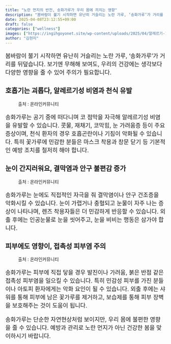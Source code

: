 ```yaml
---
title: "노란 먼지의 반전, 송화가루가 우리 몸에 끼치는 영향"
description: "봄바람이 불기 시작하면 유난히 거슬리는 노란 가루, ‘송화가루’가 거리를 뒤덮습니다. 보기엔 무해해 보여도, 우리의 건강에는 생각보다 다양한 영향을 줄 수 있어 주의가 필요합니다."
date: 2025-04-08T23:12:55+09:00
draft: false
categories: ["wellness"]
images: ["https://ingihgoyonet.site/wp-content/uploads/2025/04/알레르기-1-1024x683.jpg", "https://ingihgoyonet.site/wp-content/uploads/2025/04/결막염-1024x684.jpg", "https://ingihgoyonet.site/wp-content/uploads/2025/04/피부염-683x1024.jpg"]
author: "김현지"
---
```


<p style="font-size:18px">봄바람이 불기 시작하면 유난히 거슬리는 노란 가루, ‘송화가루’가 거리를 뒤덮습니다. 보기엔 무해해 보여도, 우리의 건강에는 생각보다 다양한 영향을 줄 수 있어 주의가 필요합니다.</p> <h2 >호흡기는 괴롭다, <strong>알레르기성 비염과 천식 유발</strong></h2> <figure ><img src="https://ingihgoyonet.site/wp-content/uploads/2025/04/알레르기-1-1024x683.jpg" alt="" style="aspect-ratio:16/9;object-fit:cover"/><figcaption >출처 : 온라인커뮤니티</figcaption></figure> <p style="font-size:18px">송화가루는 공기 중에 떠다니며 코 점막을 자극해 알레르기성 비염을 유발할 수 있습니다. 콧물, 재채기, 코막힘, 눈 가려움증 등이 주요 증상이며, 천식 환자의 경우 호흡곤란이나 기침이 악화될 수 있습니다. 특히 꽃가루에 민감한 분들은 마스크 착용과 창문 닫기 등 기본적인 예방 조치를 철저히 해야 합니다.</p> <h2 >눈이 간지러워요, <strong>결막염과 안구 불편감 증가</strong></h2> <figure ><img src="https://ingihgoyonet.site/wp-content/uploads/2025/04/결막염-1024x684.jpg" alt="" style="aspect-ratio:16/9;object-fit:cover"/><figcaption >출처 : 온라인커뮤니티</figcaption></figure> <p style="font-size:18px">송화가루는 눈에도 직접적인 자극을 줘 결막염이나 안구 건조증을 악화시킬 수 있습니다. 눈이 가렵거나 충혈되고 눈물이 자주 나는 증상이 나타나며, 렌즈 착용자들은 더 민감하게 반응할 수 있습니다. 외출 후에는 인공눈물로 눈을 씻어주고, 눈을 비비는 행동은 삼가야 합니다.</p> <h2 >피부에도 영향이, <strong>접촉성 피부염 주의</strong></h2> <figure ><img src="https://ingihgoyonet.site/wp-content/uploads/2025/04/피부염-683x1024.jpg" alt="" style="aspect-ratio:16/9;object-fit:cover"/><figcaption >출처 : 온라인커뮤니티</figcaption></figure> <p style="font-size:18px">송화가루는 피부에 직접 닿을 경우 발진이나 가려움, 붉은 반점 같은 접촉성 피부염을 일으킬 수 있습니다. 특히 민감성 피부를 가진 분들이나 아토피 환자에게는 악화 요인이 될 수 있습니다. 외출 후에는 샤워를 통해 피부에 남은 꽃가루를 제거하고, 보습제를 통해 피부 장벽을 보호해주는 것이 도움이 됩니다.</p> <p style="font-size:18px">송화가루는 단순한 자연현상처럼 보이지만, 우리 몸에 불편한 영향을 줄 수 있습니다. 예방과 관리로 노란 먼지가 아닌 건강한 봄을 맞이하시기 바랍니다.</p>